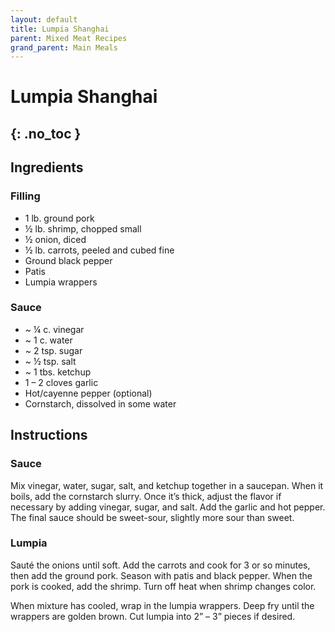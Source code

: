 ```yaml
---
layout: default
title: Lumpia Shanghai 
parent: Mixed Meat Recipes
grand_parent: Main Meals
---
```


# Lumpia Shanghai 
{: .no_toc }
---

## Ingredients
### Filling
<ul>
	<li>1 lb. ground pork</li>
	<li>½ lb. shrimp, chopped small</li>
	<li>½ onion, diced</li>
	<li>½ lb. carrots, peeled and cubed fine</li>
	<li>Ground black pepper</li>
	<li>Patis</li>
	<li>Lumpia wrappers</li>
</ul>

### Sauce
<ul>
	<li>~ ¼ c. vinegar</li>
	<li>~ 1 c. water</li>
	<li>~ 2 tsp. sugar</li>
	<li>~ ½ tsp. salt</li>
	<li>~ 1 tbs. ketchup</li>
	<li>1 – 2 cloves garlic</li>
	<li>Hot/cayenne pepper (optional)</li>
	<li>Cornstarch, dissolved in some water</li>
</ul>

## Instructions
### Sauce

Mix vinegar, water, sugar, salt, and ketchup together in a saucepan. When it boils, add the cornstarch slurry. Once it’s thick, adjust the flavor if necessary by adding vinegar, sugar, and salt. Add the garlic and hot pepper. The final sauce should be sweet-sour, slightly more sour than sweet.

### Lumpia

Sauté the onions until soft. Add the carrots and cook for 3 or so minutes, then add the ground pork. Season with patis and black pepper. When the pork is cooked, add the shrimp. Turn off heat when shrimp changes color.

When mixture has cooled, wrap in the lumpia wrappers. Deep fry until the wrappers are golden brown. Cut lumpia into 2” – 3” pieces if desired.
